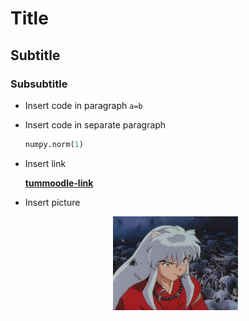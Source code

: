 # Title
## Subtitle 
### Subsubtitle 
- Insert code in paragraph `a=b`
- Insert code in separate paragraph  
  ```python
  numpy.norm(1)
  ```
- Insert link 

  **[tummoodle-link](https://www.moodle.tum.de/)**

- Insert picture

  <div align=center><img src="image/quanyecha.jpg" width=200 /></div>

